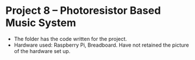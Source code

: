 # Project 8 – Photoresistor Based Music System
* The folder has the code written for the project. 
* Hardware used: Raspberry Pi, Breadboard. Have not retained the picture of the hardware set up.
